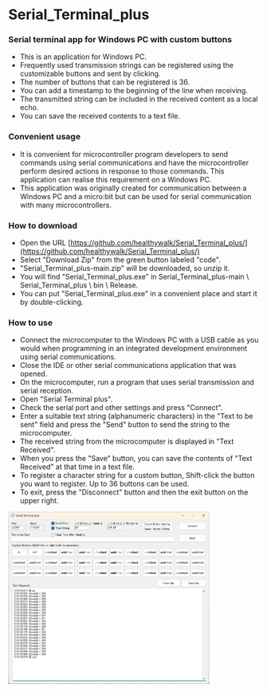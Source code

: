 # Serial_Terminal_plus

### Serial terminal app for Windows PC with custom buttons

* This is an application for Windows PC.
* Frequently used transmission strings can be registered using the customizable buttons and sent by clicking.
* The number of buttons that can be registered is 36.
* You can add a timestamp to the beginning of the line when receiving.
* The transmitted string can be included in the received content as a local echo.
* You can save the received contents to a text file.

### Convenient usage

* It is convenient for microcontroller program developers to send commands using serial communications and have the microcontroller perform desired actions in response to those commands. This application can realise this requirement on a Windows PC.
* This application was originally created for communication between a Windows PC and a micro:bit but can be used for serial communication with many microcontrollers.

### How to download

* Open the URL [https://github.com/healthywalk/Serial_Terminal_plus/](https://github.com/healthywalk/Serial_Terminal_plus/)
* Select "Download Zip" from the green button labeled "code".
* "Serial_Terminal_plus-main.zip" will be downloaded, so unzip it.
* You will find "Serial_Terminal_plus.exe" in Serial_Terminal_plus-main \ Serial_Terminal_plus \ bin \ Release.
* You can put "Serial_Terminal_plus.exe" in a convenient place and start it by double-clicking.

### How to use

* Connect the microcomputer to the Windows PC with a USB cable as you would when programming in an integrated development environment using serial communications.
* Close the IDE or other serial communications application that was opened.
* On the microcomputer, run a program that uses serial transmission and serial reception.
* Open "Serial Terminal plus".
* Check the serial port and other settings and press "Connect".
* Enter a suitable text string (alphanumeric characters) in the "Text to be sent" field and press the "Send" button to send the string to the microcomputer.
* The received string from the microcomputer is displayed in "Text Received".
* When you press the "Save" button, you can save the contents of "Text Received" at that time in a text file.
* To register a character string for a custom button, Shift-click the button you want to register. Up to 36 buttons can be used.
* To exit, press the "Disconnect" button and then the exit button on the upper right.

<img src="Serial_Terminal_plus_window.jpg" width=80%>
